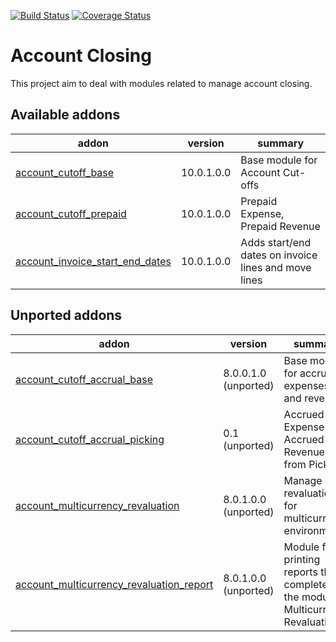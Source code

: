 [![Build Status](https://travis-ci.org/OCA/account-closing.svg?branch=10.0)](https://travis-ci.org/OCA/account-closing)
[![Coverage Status](https://img.shields.io/coveralls/OCA/account-closing.svg)](https://coveralls.io/r/OCA/account-closing?branch=10.0)

Account Closing
===============

This project aim to deal with modules related to manage account closing.

[//]: # (addons)

Available addons
----------------
addon | version | summary
--- | --- | ---
[account_cutoff_base](account_cutoff_base/) | 10.0.1.0.0 | Base module for Account Cut-offs
[account_cutoff_prepaid](account_cutoff_prepaid/) | 10.0.1.0.0 | Prepaid Expense, Prepaid Revenue
[account_invoice_start_end_dates](account_invoice_start_end_dates/) | 10.0.1.0.0 | Adds start/end dates on invoice lines and move lines


Unported addons
---------------
addon | version | summary
--- | --- | ---
[account_cutoff_accrual_base](account_cutoff_accrual_base/) | 8.0.0.1.0 (unported) | Base module for accrued expenses and revenues
[account_cutoff_accrual_picking](account_cutoff_accrual_picking/) | 0.1 (unported) | Accrued Expense & Accrued Revenue from Pickings
[account_multicurrency_revaluation](account_multicurrency_revaluation/) | 8.0.1.0.0 (unported) | Manage revaluation for multicurrency environment
[account_multicurrency_revaluation_report](account_multicurrency_revaluation_report/) | 8.0.1.0.0 (unported) | Module for printing reports that completes the module Multicurrency Revaluation

[//]: # (end addons)
